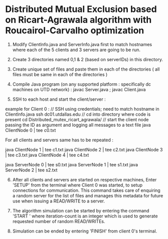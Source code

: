 # Distributed Mutual Exclusion based on Ricart-Agrawala algorithm with Roucairol-Carvalho optimization

1. Modify ClientInfo.java and ServerInfo.java first to match hostnames where each of the 5 clients and 3 servers are going to be run.
2. Create 3 directories named 0,1 & 2 (based on serverIDs) in this directory.
3. Create unique set of files and paste them in each of the directories ( all files must be same in each of the directories )

4. Compile Java program (on any supported platform : specifically dc machines on UTD network) :
  javac Server.java ; javac Client.java

5. SSH to each host and start the client/server :

  example for Client 0 : 
  // SSH using credentials; need to match hostname in ClientInfo.java
  ssh dc01.utdallas.edu
  // cd into directory where code is present
  cd Distributed_mutex_ricart_agrawala/
  // start the client node passing the ID as argument and logging all messages to a text file 
  java ClientNode 0 | tee c0.txt

  For all clients and servers same has to be repeated :

  java ClientNode 1 | tee c1.txt
  java ClientNode 2 | tee c2.txt
  java ClientNode 3 | tee c3.txt
  java ClientNode 4 | tee c4.txt


  java ServerNode 0 | tee s0.txt
  java ServerNode 1 | tee s1.txt
  java ServerNode 2 | tee s2.txt

6. After all clients and servers are started on respective machines, Enter 'SETUP' from the terminal where Client 0 was started, to setup connections for communication.
   This command takes care of enquiring a random server for the list of files and manages this metadata for future use when issuing a READ/WRITE to a server.

7. The algorithm simulation can be started by entering the command 'START <iteration-count>' where iteration-count is an integer which is used to generate requested number of random READ/WRITEs.
8. Simulation can be ended by entering 'FINISH' from client 0's terminal.
